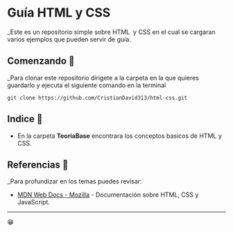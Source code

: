 # Guía HTML y CSS

_Este es un repositorio simple sobre HTML  y CSS en el cual se cargaran varios ejemplos que pueden servir de guía.

## Comenzando 🚀

_Para clonar este repositorio dirigete a la carpeta en la que quieres guardarlo y ejecuta el siguiente comando en la terminal

```
git clone https://github.com/CristianDavid313/html-css.git
```

## Indice 📢

* En la carpeta **TeoriaBase** encontrara los conceptos basicos de HTML y CSS.

## Referencias 🔧

_Para profundizar en los temas puedes revisar:

* [MDN Web Docs - Mozilla](https://developer.mozilla.org/es/) - Documentación sobre HTML, CSS y JavaScript.

---
😁